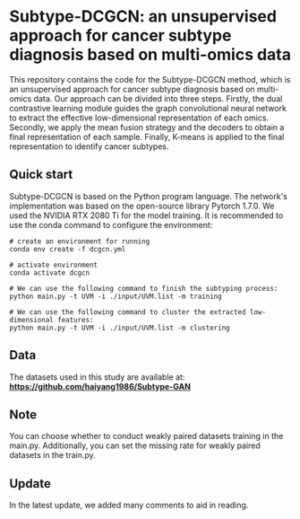 # Subtype-DCGCN: an unsupervised approach for cancer subtype diagnosis based on multi-omics data
This repository contains the code for the Subtype-DCGCN method, which is an unsupervised approach for cancer subtype diagnosis based on multi-omics data. Our approach can be divided into three steps. Firstly, the dual contrastive learning module guides the graph convolutional neural network to extract the effective low-dimensional representation of each omics. Secondly, we apply the mean fusion strategy and the decoders to obtain a final representation of each sample. Finally, K-means is applied to the final representation to identify cancer subtypes.

## Quick start
Subtype-DCGCN is based on the Python program language. The network's implementation was based on the open-source library Pytorch 1.7.0.
We used the NVIDIA RTX 2080 Ti for the model training. It is recommended to use the conda command to configure the environment:
```
# create an environment for running
conda env create -f dcgcn.yml

# activate environment
conda activate dcgcn

# We can use the following command to finish the subtyping process: 
python main.py -t UVM -i ./input/UVM.list -m training

# We can use the following command to cluster the extracted low-dimensional features: 
python main.py -t UVM -i ./input/UVM.list -m clustering

```
## Data
The datasets used in this study are available at: **https://github.com/haiyang1986/Subtype-GAN**

## Note
You can choose whether to conduct weakly paired datasets training in the main.py. Additionally, you can set the missing rate for weakly paired datasets in the train.py.

## Update
In the latest update, we added many comments to aid in reading. 
